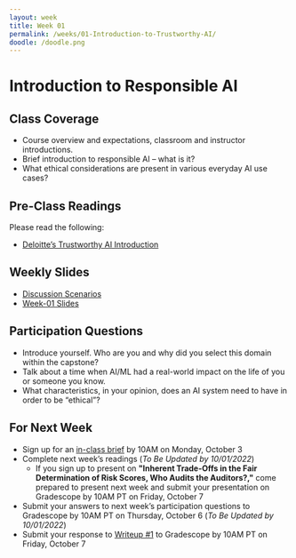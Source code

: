 ```yaml
---
layout: week
title: Week 01
permalink: /weeks/01-Introduction-to-Trustworthy-AI/
doodle: /doodle.png
---
```


# Introduction to Responsible AI
## Class Coverage
* Course overview and expectations, classroom and instructor introductions. 
* Brief introduction to responsible AI – what is it? 
* What ethical considerations are present in various everyday AI use cases? 

## Pre-Class Readings
Please read the following:
* [Deloitte’s Trustworthy AI Introduction](https://www2.deloitte.com/us/en/pages/deloitte-analytics/solutions/ethics-of-ai-framework.html)

## Weekly Slides
* [Discussion Scenarios](https://github.com/nanrahman/capstone-responsible-ai/blob/74fe4b1189978cc401c9543eae58d59960e8ff8b/notes/week-01/Week%201%20-%20Discussion%20Scenarios.pptx)
* [Week-01 Slides](https://github.com/nanrahman/capstone-responsible-ai/blob/74fe4b1189978cc401c9543eae58d59960e8ff8b/notes/week-01/Week%201%20-%20Responsible%20AI.pptx)

## Participation Questions
* Introduce yourself. Who are you and why did you select this domain within the capstone?
* Talk about a time when AI/ML had a real-world impact on the life of you or someone you know. 
* What characteristics, in your opinion, does an AI system need to have in order to be “ethical”?

## For Next Week
* Sign up for an [in-class brief](https://docs.google.com/spreadsheets/d/1DNA4mQLQmbhFEtm74PEPsUDTEGx0pK_BFzlQcltFaMg/edit?usp=sharing) by 10AM on Monday, October 3
* Complete next week’s readings (_To Be Updated by 10/01/2022_)
    * If you sign up to present on **"Inherent Trade-Offs in the Fair Determination of Risk Scores, Who Audits the Auditors?,"** come prepared to present next week and submit your presentation on
Gradescope by 10AM PT on Friday, October 7
* Submit your answers to next week’s participation questions to Gradescope by 10AM PT on Thursday, October 6 (_To Be Updated by 10/01/2022_)
* Submit your response to [Writeup #1](https://github.com/nanrahman/capstone-responsible-ai/blob/74fe4b1189978cc401c9543eae58d59960e8ff8b/notes/week-01/Writeup%20%231.docx) to Gradescope by 10AM PT on Friday, October 7
